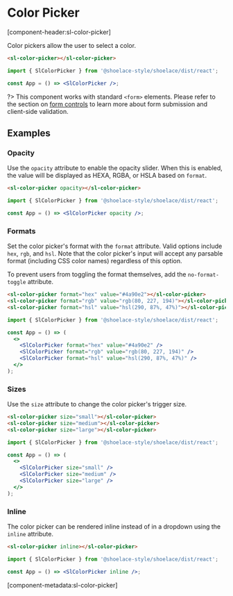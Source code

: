 # Color Picker

[component-header:sl-color-picker]

Color pickers allow the user to select a color.

```html preview
<sl-color-picker></sl-color-picker>
```

```jsx react
import { SlColorPicker } from '@shoelace-style/shoelace/dist/react';

const App = () => <SlColorPicker />;
```

?> This component works with standard `<form>` elements. Please refer to the section on [form controls](/getting-started/form-controls) to learn more about form submission and client-side validation.

## Examples

### Opacity

Use the `opacity` attribute to enable the opacity slider. When this is enabled, the value will be displayed as HEXA, RGBA, or HSLA based on `format`.

```html preview
<sl-color-picker opacity></sl-color-picker>
```

```jsx react
import { SlColorPicker } from '@shoelace-style/shoelace/dist/react';

const App = () => <SlColorPicker opacity />;
```

### Formats

Set the color picker's format with the `format` attribute. Valid options include `hex`, `rgb`, and `hsl`. Note that the color picker's input will accept any parsable format (including CSS color names) regardless of this option.

To prevent users from toggling the format themselves, add the `no-format-toggle` attribute.

```html preview
<sl-color-picker format="hex" value="#4a90e2"></sl-color-picker>
<sl-color-picker format="rgb" value="rgb(80, 227, 194)"></sl-color-picker>
<sl-color-picker format="hsl" value="hsl(290, 87%, 47%)"></sl-color-picker>
```

```jsx react
import { SlColorPicker } from '@shoelace-style/shoelace/dist/react';

const App = () => (
  <>
    <SlColorPicker format="hex" value="#4a90e2" />
    <SlColorPicker format="rgb" value="rgb(80, 227, 194)" />
    <SlColorPicker format="hsl" value="hsl(290, 87%, 47%)" />
  </>
);
```

### Sizes

Use the `size` attribute to change the color picker's trigger size.

```html preview
<sl-color-picker size="small"></sl-color-picker>
<sl-color-picker size="medium"></sl-color-picker>
<sl-color-picker size="large"></sl-color-picker>
```

```jsx react
import { SlColorPicker } from '@shoelace-style/shoelace/dist/react';

const App = () => (
  <>
    <SlColorPicker size="small" />
    <SlColorPicker size="medium" />
    <SlColorPicker size="large" />
  </>
);
```

### Inline

The color picker can be rendered inline instead of in a dropdown using the `inline` attribute.

```html preview
<sl-color-picker inline></sl-color-picker>
```

```jsx react
import { SlColorPicker } from '@shoelace-style/shoelace/dist/react';

const App = () => <SlColorPicker inline />;
```

[component-metadata:sl-color-picker]
